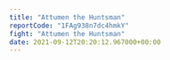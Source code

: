 ```yaml
---
title: "Attumen the Huntsman"
reportCode: "1FAg938n7dc4hmkY"
fight: "Attumen the Huntsman"
date: 2021-09-12T20:20:12.967000+00:00
---
```

